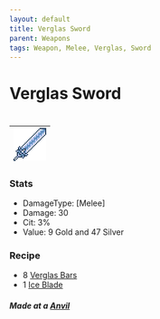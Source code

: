 ```yaml
---
layout: default
title: Verglas Sword
parent: Weapons
tags: Weapon, Melee, Verglas, Sword
---
```


# Verglas Sword
#
| ![Icon](https://raw.githubusercontent.com/RickLugtigheid/SupernovaMod/main/Items/Weapons/PreHardmode/VerglasSword.png) |
| ------ |

### Stats
- DamageType: [Melee]
- Damage: 30
- Cit: 3%
- Value: 9 Gold and 47 Silver

### Recipe
- 8 [Verglas Bars](https://ricklugtigheid.github.io/SupernovaMod/docs/items/materials/verglas_bar)
- 1 [Ice Blade](https://terraria.gamepedia.com/Ice_Blade)

##### Made at a [Anvil](https://terraria.gamepedia.com/Anvil)